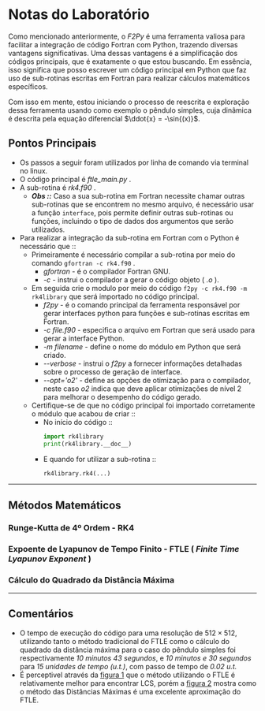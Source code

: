 # Notas do Laboratório

Como mencionado anteriormente, o _F2Py_ é uma ferramenta valiosa para facilitar a integração de código Fortran com Python, trazendo diversas vantagens significativas. Uma dessas vantagens é a simplificação dos códigos principais, que é exatamente o que estou buscando. Em essência, isso significa que posso escrever um código principal em Python que faz uso de sub-rotinas escritas em Fortran para realizar cálculos matemáticos específicos.

Com isso em mente, estou iniciando o processo de reescrita e exploração dessa ferramenta usando como exemplo o pêndulo simples, cuja dinâmica é descrita pela equação diferencial $\ddot{x} = -\sin{(x)}$.

##  Pontos Principais
  * Os passos a seguir foram utilizados por linha de comando via terminal no linux.
  * O código principal é  _ftle_main.py_ .
  * A sub-rotina é  _rk4.f90_ .
    * ***Obs ::*** Caso a sua sub-rotina em Fortran necessite chamar outras sub-rotinas que se encontrem no mesmo arquivo, é necessário usar a função ```interface```, pois permite definir outras sub-rotinas ou funções, incluindo o tipo de dados dos argumentos que serão utilizados.
  * Para realizar a integração da sub-rotina em Fortran com o Python é necessário que ::
    * Primeiramente é necessário compilar a sub-rotina por meio do comando ```gfortran -c rk4.f90``` .
      * _gfortran_ - é o compilador Fortran GNU.
      * _-c_ - instrui o compilador a gerar o código objeto ( _.o_ ).
    * Em seguida crie o modulo por meio do código ```f2py -c rk4.f90 -m rk4library``` que será importado no código principal.
      * _f2py_ - é o comando principal da ferramenta responsável por gerar interfaces python para funções e sub-rotinas escritas em Fortran.
      *  _-c file.f90_ - especifica o arquivo em Fortran que será usado para gerar a interface Python.
      *  _-m filename_ - define o nome do módulo em Python que será criado.
      *  _--verbose_ - instrui o _f2py_ a fornecer informações detalhadas sobre o processo de geração de interface.
      *  _--opt='o2'_ - define as opções de otimização para o compilador, neste caso _o2_ indica que deve aplicar otimizações de nível 2 para melhorar o desempenho do código gerado. 
    * Certifique-se de que no código principal foi importado corretamente o módulo que acabou de criar ::
      * No início do código ::
        ```python
        import rk4library
        print(rk4library.__doc__)
        ```
      * E quando for utilizar a sub-rotina ::
        ```python
        rk4library.rk4(...)
        ```
---
## Métodos Matemáticos
### Runge-Kutta de 4º Ordem - RK4
### Expoente de Lyapunov de Tempo Finito - FTLE ( _Finite Time Lyapunov Exponent_ )
### Cálculo do Quadrado da Distância Máxima
---
## Comentários
  * O tempo de execução do código para uma resolução de $512 \times 512$, utilizando tanto o método tradicional do FTLE como o cálculo do quadrado da distância máxima para o caso do pêndulo simples foi respectivamente _10 minutos 43 segundos_, e _10 minutos e 30 segundos_ para _15  unidades de tempo (u.t.)_, com passo de tempo de _0.02 u.t._
  * É perceptivel através da [figura 1] que o método utilizando o FTLE é relativamente melhor para encontrar LCS, porém a [figura 2] mostra como o método das Distâncias Máximas é uma excelente aproximação do FTLE.

[figura 1]: https://github.com/lesivieri/f2py-codes/blob/main/f2py-pendulo/pend_simples_2_512.png
[figura 2]: https://github.com/lesivieri/f2py-codes/blob/main/f2py-pendulo/pend_simples_512.png
